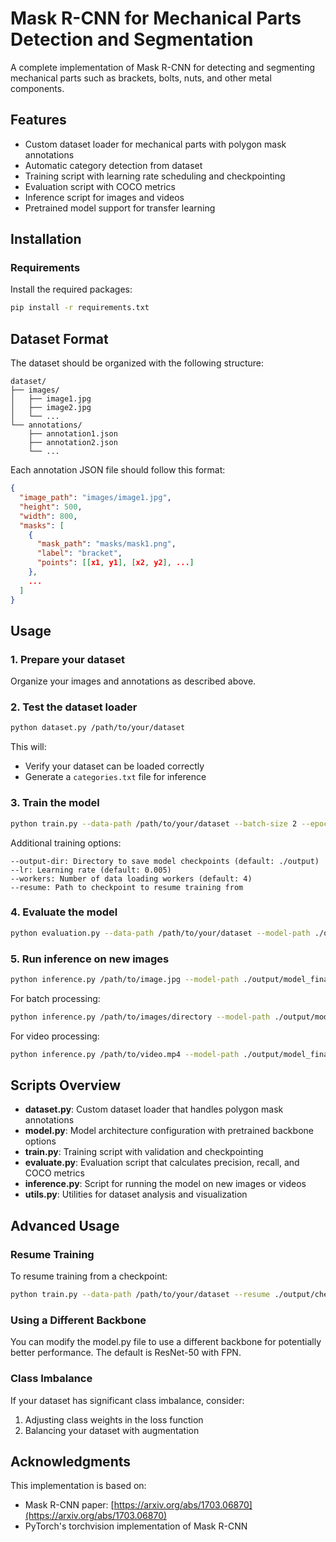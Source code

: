# Mask R-CNN for Mechanical Parts Detection and Segmentation

A complete implementation of Mask R-CNN for detecting and segmenting mechanical parts such as brackets, bolts, nuts, and other metal components.

## Features

- Custom dataset loader for mechanical parts with polygon mask annotations
- Automatic category detection from dataset
- Training script with learning rate scheduling and checkpointing
- Evaluation script with COCO metrics
- Inference script for images and videos
- Pretrained model support for transfer learning

## Installation

### Requirements

Install the required packages:

```bash
pip install -r requirements.txt
```

## Dataset Format

The dataset should be organized with the following structure:

```
dataset/
├── images/
│   ├── image1.jpg
│   ├── image2.jpg
│   └── ...
└── annotations/
    ├── annotation1.json
    ├── annotation2.json
    └── ...
```

Each annotation JSON file should follow this format:

```json
{
  "image_path": "images/image1.jpg",
  "height": 500,
  "width": 800,
  "masks": [
    {
      "mask_path": "masks/mask1.png",
      "label": "bracket",
      "points": [[x1, y1], [x2, y2], ...]
    },
    ...
  ]
}
```

## Usage

### 1. Prepare your dataset

Organize your images and annotations as described above.

### 2. Test the dataset loader

```bash
python dataset.py /path/to/your/dataset
```

This will:
- Verify your dataset can be loaded correctly
- Generate a `categories.txt` file for inference

### 3. Train the model

```bash
python train.py --data-path /path/to/your/dataset --batch-size 2 --epochs 20
```

Additional training options:
```
--output-dir: Directory to save model checkpoints (default: ./output)
--lr: Learning rate (default: 0.005)
--workers: Number of data loading workers (default: 4)
--resume: Path to checkpoint to resume training from
```

### 4. Evaluate the model

```bash
python evaluation.py --data-path /path/to/your/dataset --model-path ./output/model_final.pth --evaluate --visualize
```

### 5. Run inference on new images

```bash
python inference.py /path/to/image.jpg --model-path ./output/model_final.pth --categories-file categories.txt
```

For batch processing:
```bash
python inference.py /path/to/images/directory --model-path ./output/model_final.pth --categories-file categories.txt
```

For video processing:
```bash
python inference.py /path/to/video.mp4 --model-path ./output/model_final.pth --categories-file categories.txt
```

## Scripts Overview

- **dataset.py**: Custom dataset loader that handles polygon mask annotations
- **model.py**: Model architecture configuration with pretrained backbone options
- **train.py**: Training script with validation and checkpointing
- **evaluate.py**: Evaluation script that calculates precision, recall, and COCO metrics
- **inference.py**: Script for running the model on new images or videos
- **utils.py**: Utilities for dataset analysis and visualization

## Advanced Usage

### Resume Training

To resume training from a checkpoint:

```bash
python train.py --data-path /path/to/your/dataset --resume ./output/checkpoint_epoch_5.pth
```

### Using a Different Backbone

You can modify the model.py file to use a different backbone for potentially better performance. The default is ResNet-50 with FPN.

### Class Imbalance

If your dataset has significant class imbalance, consider:
1. Adjusting class weights in the loss function
2. Balancing your dataset with augmentation

## Acknowledgments

This implementation is based on:
- Mask R-CNN paper: [https://arxiv.org/abs/1703.06870](https://arxiv.org/abs/1703.06870)
- PyTorch's torchvision implementation of Mask R-CNN